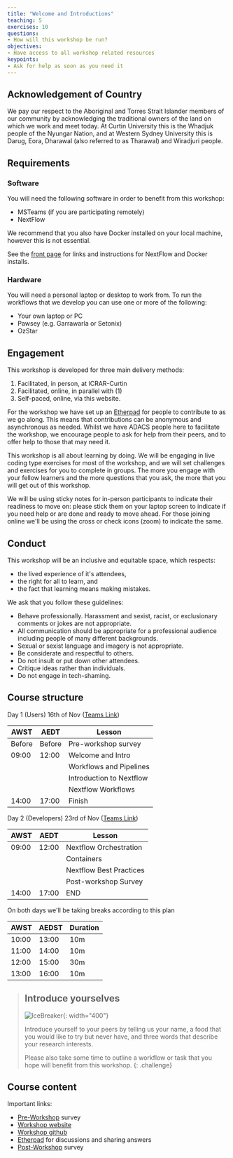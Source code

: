 ```yaml
---
title: "Welcome and Introductions"
teaching: 5
exercises: 10
questions:
- How will this workshop be run?
objectives:
- Have access to all workshop related resources
keypoints:
- Ask for help as soon as you need it
---
```


## Acknowledgement of Country
We pay our respect to the Aboriginal and Torres Strait Islander members of our community by acknowledging the traditional owners of the land on which we work and meet today. At Curtin University this is the Whadjuk people of the Nyungar Nation, and at Western Sydney University this is Darug, Eora, Dharawal (also referred to as Tharawal) and Wiradjuri people.

## Requirements
### Software
You will need the following software in order to benefit from this workshop:
- MSTeams (if you are participating remotely)
- NextFlow

We recommend that you also have Docker installed on your local machine, however this is not essential.

See the [front page]({{page.root}}) for links and instructions for NextFlow and Docker installs.

### Hardware
You will need a personal laptop or desktop to work from.
To run the workflows that we develop you can use one or more of the following:
- Your own laptop or PC
- Pawsey (e.g. Garrawarla or Setonix)
- OzStar

## Engagement

This workshop is developed for three main delivery methods:
1. Facilitated, in person, at ICRAR-Curtin
2. Facilitated, online, in parallel with (1)
3. Self-paced, online, via this website.

For the workshop we have set up an [Etherpad](https://pad.carpentries.org/ADACS_NextFlow) for people to contribute to as we go along.
This means that contributions can be anonymous and asynchronous as needed.
Whilst we have ADACS people here to facilitate the workshop, we encourage people to ask for help from their peers, and to offer help to those that may need it.

This workshop is all about learning by doing.
We will be engaging in live coding type exercises for most of the workshop, and we will set challenges and exercises for you to complete in groups.
The more you engage with your fellow learners and the more questions that you ask, the more that you will get out of this workshop.

We will be using sticky notes for in-person participants to indicate their readiness to move on: please stick them on your laptop screen to indicate if you need help or are done and ready to move ahead.
For those joining online we'll be using the cross or check icons (zoom) to indicate the same.


## Conduct

This workshop will be an inclusive and equitable space, which respects:
- the lived experience of it's attendees,
- the right for all to learn, and 
- the fact that learning means making mistakes.

We ask that you follow these guidelines:

- Behave professionally. Harassment and sexist, racist, or exclusionary comments or jokes are not appropriate.
- All communication should be appropriate for a professional audience including people of many different backgrounds. 
- Sexual or sexist language and imagery is not appropriate.
- Be considerate and respectful to others.
- Do not insult or put down other attendees.
- Critique ideas rather than individuals.
- Do not engage in tech-shaming.

## Course structure

Day 1 (Users) 16th of Nov ([Teams Link](https://teams.microsoft.com/l/meetup-join/19%3ameeting_ZjdjMDFmNzQtNTY0MC00NDk0LWI3YjAtMzgzMzdhYWY3YmU1%40thread.v2/0?context=%7b%22Tid%22%3a%225a740cd7-5768-4d09-ae13-f706b09fa22c%22%2c%22Oid%22%3a%22f7e680d8-6d7d-4b7a-bd02-65b77f85b930%22%7d))

| AWST   | AEDT   | Lesson                   |
| ------ | ------ | ------------------------ |
| Before | Before | Pre-workshop survey      |
| 09:00  | 12:00  | Welcome and Intro        |
|        |        | Workflows and Pipelines  |
|        |        | Introduction to Nextflow |
|        |        | Nextflow Workflows       |
| 14:00  | 17:00  | Finish                   |

Day 2 (Developers) 23rd of Nov ([Teams Link](https://teams.microsoft.com/l/meetup-join/19%3ameeting_ZGVlOGZmNWQtNzNlNC00Yzg2LThkYTYtMjVhMGEzYzdlYTk2%40thread.v2/0?context=%7b%22Tid%22%3a%225a740cd7-5768-4d09-ae13-f706b09fa22c%22%2c%22Oid%22%3a%22f7e680d8-6d7d-4b7a-bd02-65b77f85b930%22%7d))

| AWST  | AEDT  | Lesson                  |
| ----- | ----- | ----------------------- |
| 09:00 | 12:00 | Nextflow Orchestration  |
|       |       | Containers              |
|       |       | Nextflow Best Practices |
|       |       | Post-workshop Survey    |
| 14:00 | 17:00 | END                     |

On both days we'll be taking breaks according to this plan

| AWST  | AEDST | Duration |
| ----- | ----- | -------- |
| 10:00 | 13:00 | 10m      |
| 11:00 | 14:00 | 10m      |
| 12:00 | 15:00 | 30m      |
| 13:00 | 16:00 | 10m      |

> ## Introduce yourselves
> ![IceBreaker](https://ichef.bbci.co.uk/news/976/cpsprodpb/D6B5/production/_123956945_225107a3-318d-4c2e-b040-2dcd03c4698a.jpg){: width="400"}
> 
> Introduce yourself to your peers by telling us your name, a food that you would like to try but never have, and three words that describe your research interests.
> 
> Please also take some time to outline a workflow or task that you hope will benefit from this workshop.
{: .challenge}

## Course content

Important links:
- [Pre-Workshop](https://forms.gle/Ek5C2TtNAi8nC4V68) survey
- [Workshop website](https://adacs-australia.github.io/Nextflow_Training_2022B/)
- [Workshop github](https://github.com/ADACS-Australia/Nextflow_Training_2022B) 
- [Etherpad](https://pad.carpentries.org/ADACS_NextFlow) for discussions and sharing answers
- [Post-Workshop](https://forms.gle/f29GTeNFZajBBphNA) survey